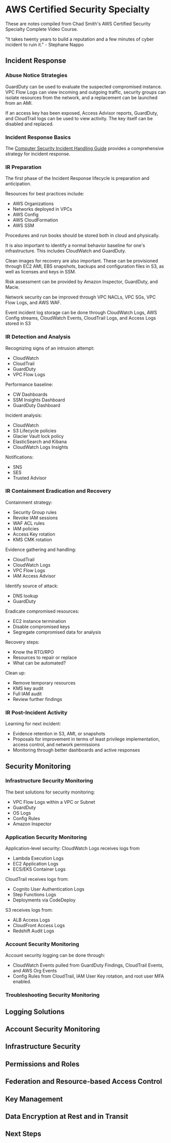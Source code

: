 # AWS Certified Security Specialty

These are notes compiled from Chad Smith's AWS Certified Security Specialty Complete Video Course.

"It takes twenty years to build a reputation and a few minutes of cyber incident to ruin it." - Stephane Nappo

## Incident Response

### Abuse Notice Strategies

GuardDuty can be used to evaluate the suspected compromised instance. VPC Flow Logs can view incoming and outgoing traffic, security groups can isolate resources from the network, and a replacement can be launched from an AMI.

If an access key has been exposed, Access Advisor reports, GuardDuty, and CloudTrail logs can be used to view activity. The key itself can be disabled and replaced.

### Incident Response Basics

The [Computer Security Incident Handling Guide](https://www.nist.gov/publications/computer-security-incident-handling-guide?pub_id=911736) provides a comprehensive strategy for incident response.

### IR Preparation

The first phase of the Incident Response lifecycle is preparation and anticipation.

Resources for best practices include:
* AWS Organizations
* Networks deployed in VPCs
* AWS Config
* AWS CloudFormation
* AWS SSM

Procedures and run books should be stored both in cloud and physically.

It is also important to identify a normal behavior baseline for one's infrastructure. This includes CloudWatch and GuardDuty.

Clean images for recovery are also important. These can be provisioned through EC2 AMI, EBS snapshots, backups and configuration files in S3, as well as licenses and keys in SSM.

Risk assessment can be provided by Amazon Inspector, GuardDuty, and Macie.

Network security can be improved through VPC NACLs, VPC SGs, VPC Flow Logs, and AWS WAF.

Event incident log storage can be done through CloudWatch Logs, AWS Config streams, CloudWatch Events, CloudTrail Logs, and Access Logs stored in S3

### IR Detection and Analysis

Recognizing signs of an intrusion attempt:
* CloudWatch
* CloudTrail
* GuardDuty
* VPC Flow Logs

Performance baseline:
* CW Dashboards
* SSM Insights Dashboard
* GuardDuty Dashboard

Incident analysis:
* CloudWatch
* S3 Lifecycle policies
* Glacier Vault lock policy
* ElasticSearch and Kibana
* CloudWatch Logs Insights

Notifications:
* SNS
* SES
* Trusted Advisor

### IR Containment Eradication and Recovery

Containment strategy:
* Security Group rules
* Revoke IAM sessions
* WAF ACL rules
* IAM policies
* Access Key rotation
* KMS CMK rotation

Evidence gathering and handling:
* CloudTrail
* CloudWatch Logs
* VPC Flow Logs
* IAM Access Advisor

Identify source of attack:
* DNS lookup
* GuardDuty

Eradicate compromised resources:
* EC2 instance termination
* Disable compromised keys
* Segregate compromised data for analysis

Recovery steps:
* Know the RTO/RPO
* Resources to repair or replace
* What can be automated?

Clean up:
* Remove temporary resources
* KMS key audit
* Full IAM audit
* Review further findings

### IR Post-Incident Activity

Learning for next incident:
* Evidence retention in S3, AMI, or snapshots
* Proposals for improvement in terms of least privilege implementation, access control, and network permissions
* Monitoring through better dashboards and active responses

## Security Monitoring

### Infrastructure Security Monitoring

The best solutions for security monitoring:
* VPC Flow Logs within a VPC or Subnet
* GuardDuty
* OS Logs
* Config Rules
* Amazon Inspector

### Application Security Monitoring

Application-level security: CloudWatch Logs receives logs from
* Lambda Execution Logs
* EC2 Application Logs
* ECS/EKS Container Logs

CloudTrail receives logs from:
* Cognito User Authentication Logs
* Step Functions Logs
* Deployments via CodeDeploy

S3 receives logs from:
* ALB Access Logs
* CloudFront Access Logs
* Redshift Audit Logs

### Account Security Monitoring

Account security logging can be done through:
* CloudWatch Events pulled from GuardDuty Findings, CloudTrail Events, and AWS Org Events
* Config Rules from CloudTrail, IAM User Key rotation, and root user MFA enabled.

### Troubleshooting Security Monitoring

## Logging Solutions





## Account Security Monitoring



## Infrastructure Security

## Permissions and Roles

## Federation and Resource-based Access Control

## Key Management

## Data Encryption at Rest and in Transit

## Next Steps
